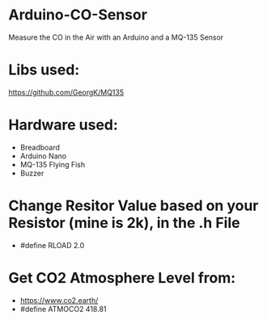 # Arduino-CO-Sensor
Measure the CO in the Air with an Arduino and a MQ-135 Sensor

# Libs used:
https://github.com/GeorgK/MQ135

# Hardware used:
- Breadboard
- Arduino Nano
- MQ-135 Flying Fish
- Buzzer

# Change Resitor Value based on your Resistor (mine is 2k), in the .h File
- #define RLOAD 2.0

# Get CO2 Atmosphere Level from:
- https://www.co2.earth/
- #define ATMOCO2 418.81
